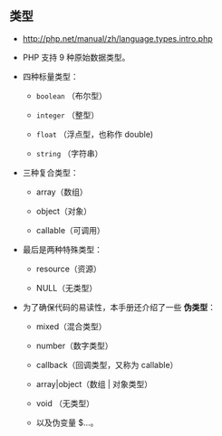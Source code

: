## 类型
* http://php.net/manual/zh/language.types.intro.php

* PHP 支持 9 种原始数据类型。

* 四种标量类型：
    * `boolean` （布尔型）

    * `integer` （整型）

    * `float` （浮点型，也称作 double)

    * `string` （字符串）



* 三种复合类型：
    * array（数组）

    * object（对象）

    * callable（可调用）



* 最后是两种特殊类型：
    * resource（资源）

    * NULL（无类型）



* 为了确保代码的易读性，本手册还介绍了一些 __伪类型__：
    * mixed（混合类型）

    * number（数字类型）

    * callback（回调类型，又称为 callable）

    * array|object（数组 | 对象类型）

    * void （无类型）

    * 以及伪变量 $...。

